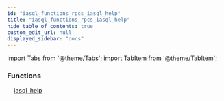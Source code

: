 ```yaml
---
id: "iasql_functions_rpcs_iasql_help"
title: "iasql_functions_rpcs_iasql_help"
hide_table_of_contents: true
custom_edit_url: null
displayed_sidebar: "docs"
---
```


import Tabs from '@theme/Tabs';
import TabItem from '@theme/TabItem';

<Tabs queryString="view">
  <TabItem value="components" label="Components" default>

### Functions
    [iasql_help](../../builtin/tables/iasql_functions_rpcs_iasql_help.IasqlHelp)

</TabItem>
  <TabItem value="code-examples" label="Code examples">

</TabItem>
</Tabs>

